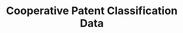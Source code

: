 ---
bigquery: https://console.cloud.google.com/bigquery?p=patents-public-data&d=cpc&page=dataset
citation: '“Cooperative Patent Classification” by the EPO and USPTO, for public use. '
contributors: EPO, USPTO
cost: None
description: Cooperative Patent Classification Data contains the scheme and definitions
  of the Cooperative Patent Classification system for classifying patent documents.
  The CPC is the result of a partnership between the EPO and the USPTO in their joint
  effort to develop a common, internationally compatible classification system for
  technical documents, in particular patent publications, which will be used by both
  offices in the patent granting process
documentation: https://www.cooperativepatentclassification.org/cpcSchemeAndDefinitions
last_edit: 04/10/2022, 05:34:53
location: https://www.cooperativepatentclassification.org/index
maintained_by: USPTO, EPO
schema_fields:
- title_full
- title_part
- informative_references
- parents
- applicationReferences
- application_references
- titleFull
- additional_only
- dateRevised
- informativeReferences
- level
- notAllocatable
- breakdown_code
- synonyms
- breakdownCode
- symbol
- ipc_concordant
- children
- definition
- childGroups
- limiting_references
- glossary
- ipcConcordant
- status
- residualReferences
- date_revised
- limitingReferences
- sizeCache
- not_allocatable
- residual_references
- titlePart
- child_groups
shortname: cooperative_patent_classification
tags:
- patents
- science
title: Cooperative Patent Classification Data
uuid: 984374a7-16e9-4b35-9445-458daceb01bf
---